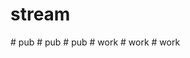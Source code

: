 # stream
 
#   p u b  
 #   p u b  
 #   p u b  
 #   w o r k  
 #   w o r k  
 #   w o r k  
 